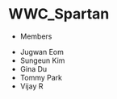 WWC_Spartan
===========

* Members
 - Jugwan Eom
 - Sungeun Kim
 - Gina Du
 - Tommy Park
 - Vijay R
